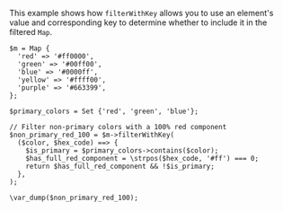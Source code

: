 This example shows how `filterWithKey` allows you to use an element's value and corresponding key to determine whether to include it in the filtered `Map`.

```basic-usage.php
$m = Map {
  'red' => '#ff0000',
  'green' => '#00ff00',
  'blue' => '#0000ff',
  'yellow' => '#ffff00',
  'purple' => '#663399',
};

$primary_colors = Set {'red', 'green', 'blue'};

// Filter non-primary colors with a 100% red component
$non_primary_red_100 = $m->filterWithKey(
  ($color, $hex_code) ==> {
    $is_primary = $primary_colors->contains($color);
    $has_full_red_component = \strpos($hex_code, '#ff') === 0;
    return $has_full_red_component && !$is_primary;
  },
);

\var_dump($non_primary_red_100);
```
